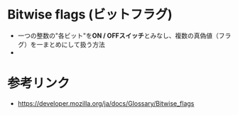 # Bitwise flags (ビットフラグ)
- 一つの整数の"各ビット"を**ON / OFFスイッチ**とみなし、複数の真偽値（フラグ）を一まとめにして扱う方法
- 

# 参考リンク
- https://developer.mozilla.org/ja/docs/Glossary/Bitwise_flags
